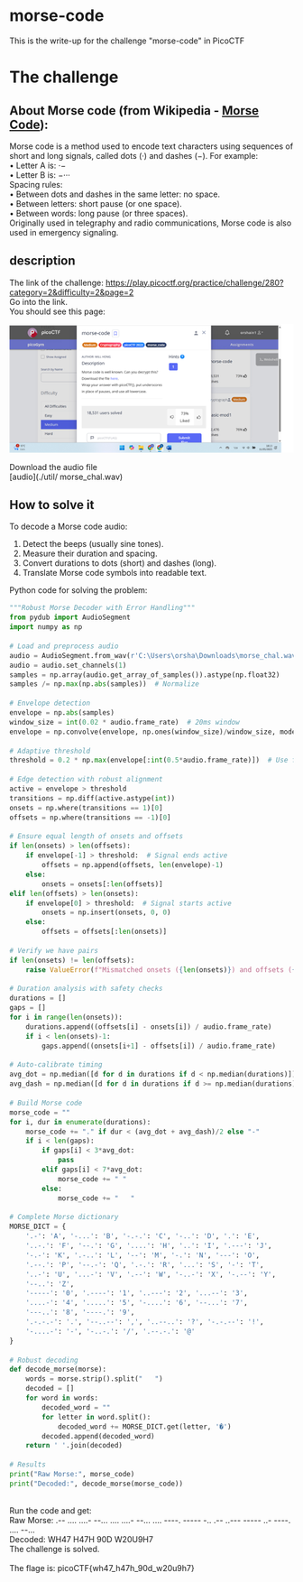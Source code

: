 # morse-code
This is the write-up for the challenge "morse-code" in PicoCTF

# The challenge
## About Morse code (from Wikipedia - [Morse Code](https://en.wikipedia.org/wiki/Morse_code)):<br>
Morse code is a method used to encode text characters using sequences of short and long signals, called dots (·) and dashes (−). For example:<br>
•	Letter A is: ·−<br>
•	Letter B is: −···<br>
Spacing rules:<br>
•	Between dots and dashes in the same letter: no space.<br>
•	Between letters: short pause (or one space).<br>
•	Between words: long pause (or three spaces).<br>
Originally used in telegraphy and radio communications, Morse code is also used in emergency signaling.<br>

## description
The link of the challenge: https://play.picoctf.org/practice/challenge/280?category=2&difficulty=2&page=2
<br>
Go into the link.<br>
You should see this page:<br>
 
![challenge](./util/challenge.png) 
 
Download the audio file<br>
[audio](./util/ morse_chal.wav)

## How to solve it
To decode a Morse code audio:
1.	Detect the beeps (usually sine tones).
2.	Measure their duration and spacing.
3.	Convert durations to dots (short) and dashes (long).
4.	Translate Morse code symbols into readable text.

Python code for solving the problem:
```python
"""Robust Morse Decoder with Error Handling"""
from pydub import AudioSegment
import numpy as np

# Load and preprocess audio
audio = AudioSegment.from_wav(r'C:\Users\orsha\Downloads\morse_chal.wav')
audio = audio.set_channels(1)
samples = np.array(audio.get_array_of_samples()).astype(np.float32)
samples /= np.max(np.abs(samples))  # Normalize

# Envelope detection
envelope = np.abs(samples)
window_size = int(0.02 * audio.frame_rate)  # 20ms window
envelope = np.convolve(envelope, np.ones(window_size)/window_size, mode='same')

# Adaptive threshold
threshold = 0.2 * np.max(envelope[:int(0.5*audio.frame_rate)])  # Use first 500ms for calibration

# Edge detection with robust alignment
active = envelope > threshold
transitions = np.diff(active.astype(int))
onsets = np.where(transitions == 1)[0]
offsets = np.where(transitions == -1)[0]

# Ensure equal length of onsets and offsets
if len(onsets) > len(offsets):
    if envelope[-1] > threshold:  # Signal ends active
        offsets = np.append(offsets, len(envelope)-1)
    else:
        onsets = onsets[:len(offsets)]
elif len(offsets) > len(onsets):
    if envelope[0] > threshold:  # Signal starts active
        onsets = np.insert(onsets, 0, 0)
    else:
        offsets = offsets[:len(onsets)]

# Verify we have pairs
if len(onsets) != len(offsets):
    raise ValueError(f"Mismatched onsets ({len(onsets)}) and offsets ({len(offsets)})")

# Duration analysis with safety checks
durations = []
gaps = []
for i in range(len(onsets)):
    durations.append((offsets[i] - onsets[i]) / audio.frame_rate)
    if i < len(onsets)-1:
        gaps.append((onsets[i+1] - offsets[i]) / audio.frame_rate)

# Auto-calibrate timing
avg_dot = np.median([d for d in durations if d < np.median(durations)])
avg_dash = np.median([d for d in durations if d >= np.median(durations)])

# Build Morse code
morse_code = ""
for i, dur in enumerate(durations):
    morse_code += "." if dur < (avg_dot + avg_dash)/2 else "-"
    if i < len(gaps):
        if gaps[i] < 3*avg_dot:
            pass
        elif gaps[i] < 7*avg_dot:
            morse_code += " "
        else:
            morse_code += "   "

# Complete Morse dictionary
MORSE_DICT = {
    '.-': 'A', '-...': 'B', '-.-.': 'C', '-..': 'D', '.': 'E',
    '..-.': 'F', '--.': 'G', '....': 'H', '..': 'I', '.---': 'J',
    '-.-': 'K', '.-..': 'L', '--': 'M', '-.': 'N', '---': 'O',
    '.--.': 'P', '--.-': 'Q', '.-.': 'R', '...': 'S', '-': 'T',
    '..-': 'U', '...-': 'V', '.--': 'W', '-..-': 'X', '-.--': 'Y',
    '--..': 'Z',
    '-----': '0', '.----': '1', '..---': '2', '...--': '3',
    '....-': '4', '.....': '5', '-....': '6', '--...': '7',
    '---..': '8', '----.': '9',
    '.-.-.-': '.', '--..--': ',', '..--..': '?', '-.-.--': '!',
    '-....-': '-', '-..-.': '/', '.--.-.': '@'
}

# Robust decoding
def decode_morse(morse):
    words = morse.strip().split("   ")
    decoded = []
    for word in words:
        decoded_word = ""
        for letter in word.split():
            decoded_word += MORSE_DICT.get(letter, '�')
        decoded.append(decoded_word)
    return ' '.join(decoded)

# Results
print("Raw Morse:", morse_code)
print("Decoded:", decode_morse(morse_code))
```
<br>
Run the code and get:<br>
Raw Morse: .-- .... ....- --...   .... ....- --... ....   ----. ----- -..   .-- ..--- ----- ..- ----. .... --...<br>
Decoded: WH47 H47H 90D W20U9H7<br>
The challenge is solved.<br><br>
The flage is: picoCTF{wh47_h47h_90d_w20u9h7}


